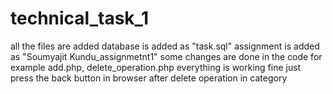 # technical_task_1
all the files are added 
database is added as "task.sql"
assignment is added as "Soumyajit Kundu_assignmetnt1"
some changes are done in the code 
for example add.php, delete_operation.php
everything is working fine
just press the back button in browser after delete operation in category
